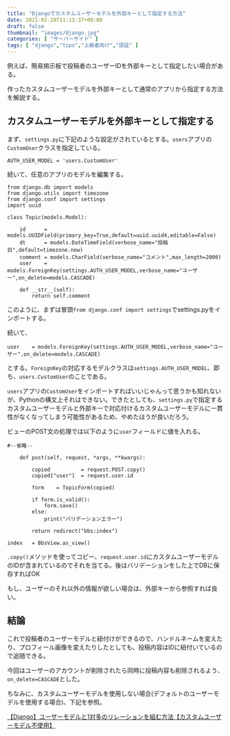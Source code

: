```yaml
---
title: "Djangoでカスタムユーザーモデルを外部キーとして指定する方法"
date: 2021-02-20T11:13:37+09:00
draft: false
thumbnail: "images/django.jpg"
categories: [ "サーバーサイド" ]
tags: [ "django","tips","上級者向け","認証" ]
---
```


例えば、簡易掲示板で投稿者のユーザーIDを外部キーとして指定したい場合がある。

作ったカスタムユーザーモデルを外部キーとして通常のアプリから指定する方法を解説する。

## カスタムユーザーモデルを外部キーとして指定する

まず、`settings.py`に下記のような設定がされているとする。`users`アプリの`CustomUser`クラスを指定している。

    AUTH_USER_MODEL = 'users.CustomUser'

続いて、任意のアプリのモデルを編集する。

    from django.db import models
    from django.utils import timezone
    from django.conf import settings 
    import uuid
    
    class Topic(models.Model):
    
        id      = models.UUIDField(primary_key=True,default=uuid.uuid4,editable=False)
        dt      = models.DateTimeField(verbose_name="投稿日",default=timezone.now)
        comment = models.CharField(verbose_name="コメント",max_length=2000)
        user    = models.ForeignKey(settings.AUTH_USER_MODEL,verbose_name="ユーザー",on_delete=models.CASCADE)
    
        def __str__(self):
            return self.comment

このように、まずは冒頭`from django.conf import settings`でsettings.pyをインポートする。

続いて、

    user    = models.ForeignKey(settings.AUTH_USER_MODEL,verbose_name="ユーザー",on_delete=models.CASCADE)

とする。`ForeignKey`の対応するモデルクラスは`settings.AUTH_USER_MODEL`、即ち、`users.CustomUser`のことである。

`users`アプリの`CustomUser`をインポートすればいいじゃんって思うかも知れないが、Pythonの構文上それはできない。できたとしても、`settings.py`で指定するカスタムユーザーモデルと外部キーで対応付けるカスタムユーザーモデルに一貫性がなくなってしまう可能性があるため、やめたほうが良いだろう。


ビューのPOST文の処理では以下のように`user`フィールドに値を入れる。


    #--省略--

        def post(self, request, *args, **kwargs):
    
            copied          = request.POST.copy()
            copied["user"]  = request.user.id
    
            form    = TopicForm(copied)
        
            if form.is_valid():
                form.save()
            else:
                print("バリデーションエラー")
    
            return redirect("bbs:index")
    
    index   = BbsView.as_view()

`.copy()`メソッドを使ってコピー、`request.user.id`にカスタムユーザーモデルのIDが含まれているのでそれを当てる。後はバリデーションをした上でDBに保存すればOK

もし、ユーザーのそれ以外の情報が欲しい場合は、外部キーから参照すれば良い。

## 結論

これで投稿者のユーザーモデルと紐付けができるので、ハンドルネームを変えたり、プロフィール画像を変えたりしたとしても、投稿内容はIDに紐付いているので追随できる。

今回はユーザーのアカウントが削除されたら同時に投稿内容も削除されるよう、`on_delete=CASCADE`とした。

ちなみに、カスタムユーザーモデルを使用しない場合(デフォルトのユーザーモデルを使用する場合)、下記を参照。

[【Django】ユーザーモデルと1対多のリレーションを組む方法【カスタムユーザーモデル不使用】](/post/django-foreignkey-user/)

